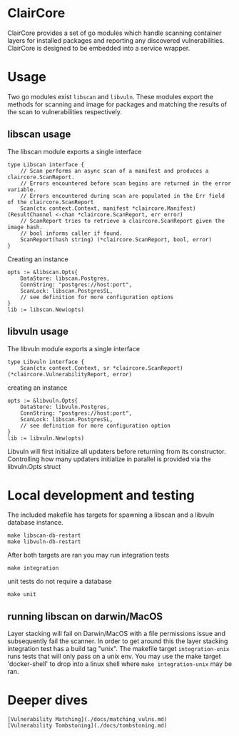 # ClairCore

ClairCore provides a set of go modules which handle scanning container layers for installed packages and reporting any discovered vulnerabilities.
ClairCore is designed to be embedded into a service wrapper.

# Usage
Two go modules exist `libscan` and `libvuln`.
These modules export the methods for scanning and image for packages and matching the results of the scan to vulnerabilities respectively. 

## libscan usage
The libscan module exports a single interface
```
type Libscan interface {
	// Scan performs an async scan of a manifest and produces a claircore.ScanReport.
	// Errors encountered before scan begins are returned in the error variable.
	// Errors encountered during scan are populated in the Err field of the claircore.ScanReport
	Scan(ctx context.Context, manifest *claircore.Manifest) (ResultChannel <-chan *claircore.ScanReport, err error)
	// ScanReport tries to retrieve a claircore.ScanReport given the image hash.
	// bool informs caller if found.
	ScanReport(hash string) (*claircore.ScanReport, bool, error)
}
```
Creating an instance
```
opts := &libscan.Opts{
    DataStore: libscan.Postgres,
    ConnString: "postgres://host:port",
    ScanLock: libscan.PostgresSL,
    // see definition for more configuration options
}
lib := libscan.New(opts)
``` 

## libvuln usage
The libvuln module exports a single interface
```
type Libvuln interface {
	Scan(ctx context.Context, sr *claircore.ScanReport) (*claircore.VulnerabilityReport, error)

```
creating an instance
```
opts := &libvuln.Opts{
    DataStore: libvuln.Postgres,
    ConnString: "postgres://host:port",
    ScanLock: libscan.PostgresSL,
    // see definition for more configuration option
}
lib := libvuln.New(opts)
```
Libvuln will first initialize all updaters before returning from its constructor.
Controlling how many updaters initialize in parallel is provided via the libvuln.Opts struct

# Local development and testing
The included makefile has targets for spawning a libscan and a libvuln database instance.
```
make libscan-db-restart
make libvuln-db-restart
```

After both targets are ran you may run integration tests
```
make integration
```

unit tests do not require a database
```
make unit
```

## running libscan on darwin/MacOS
Layer stacking will fail on Darwin/MacOS with a file permissions issue and subsequently fail the scanner. 
In order to get around this the layer stacking integration test has a build tag "unix".
The makefile target `integration-unix` runs tests that will only pass on a unix env. 
You may use the make target 'docker-shell' to drop into a linux shell where `make integration-unix` may be ran.

# Deeper dives
    [Vulnerability Matching](./docs/matching_vulns.md)
    [Vulnerability Tombstoning](./docs/tombstoning.md)

